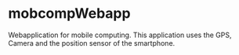 # mobcompWebapp
Webapplication for mobile computing. This application uses the GPS, Camera and the position sensor of the smartphone.
